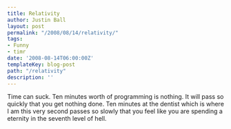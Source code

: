 ```yaml
---
title: Relativity
author: Justin Ball
layout: post
permalink: "/2008/08/14/relativity/"
tags:
- Funny
- timr
date: '2008-08-14T06:00:00Z'
templateKey: blog-post
path: "/relativity"
description: ''
---
```


Time can suck. Ten minutes worth of programming is nothing. It will pass so quickly that you get nothing done. Ten minutes at the dentist which is where I am this very second passes so slowly that you feel like you are spending a eternity in the seventh level of hell.
